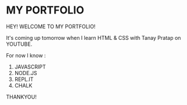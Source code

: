 # MY PORTFOLIO

HEY! WELCOME TO MY PORTFOLIO!

It's coming up tomorrow when I learn HTML & CSS with Tanay Pratap on YOUTUBE.

For now I know :
1. JAVASCRIPT
1. NODE.JS
1. REPL.IT
1. CHALK

THANKYOU!